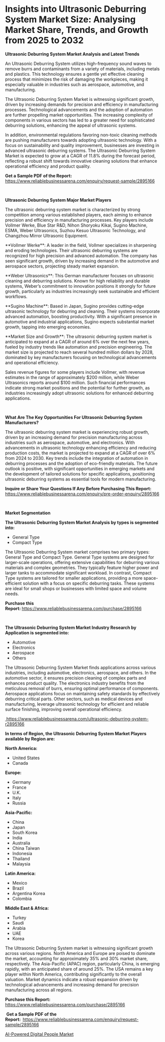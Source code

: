 <p><h1>Insights into Ultrasonic Deburring System Market Size: Analysing Market Share, Trends, and Growth from 2025 to 2032</h1></p><p><strong>Ultrasonic Deburring System Market Analysis and Latest Trends</strong></p>
<p><p>An Ultrasonic Deburring System utilizes high-frequency sound waves to remove burrs and contaminants from a variety of materials, including metals and plastics. This technology ensures a gentle yet effective cleaning process that minimizes the risk of damaging the workpieces, making it especially valuable in industries such as aerospace, automotive, and manufacturing. </p><p>The Ultrasonic Deburring System Market is witnessing significant growth, driven by increasing demands for precision and efficiency in manufacturing processes. Technological advancements and the adoption of automation are further propelling market opportunities. The increasing complexity of components in various sectors has led to a greater need for sophisticated deburring solutions, enhancing the appeal of ultrasonic systems. </p><p>In addition, environmental regulations favoring non-toxic cleaning methods are pushing manufacturers towards adopting ultrasonic technology. With a focus on sustainability and quality improvement, businesses are investing in advanced ultrasonic deburring systems. The Ultrasonic Deburring System Market is expected to grow at a CAGR of 11.8% during the forecast period, reflecting a robust shift towards innovative cleaning solutions that enhance operational efficiency and product quality.</p></p>
<p><strong>Get a Sample PDF of the Report:&nbsp;</strong> <a href="https://www.reliablebusinessarena.com/enquiry/request-sample/2895166?utm_campaign=2887&utm_medium=2&utm_source=Github&utm_content=ia&utm_term=15032025&utm_id=ultrasonic-deburring-system">https://www.reliablebusinessarena.com/enquiry/request-sample/2895166</a></p>
<p>&nbsp;</p>
<p><strong>Ultrasonic Deburring System Major Market Players</strong></p>
<p><p>The ultrasonic deburring system market is characterized by strong competition among various established players, each aiming to enhance precision and efficiency in manufacturing processes. Key players include Vollmer Werke, Blue Star R&D, Nihon Shoryoku Kikai, Sugino Machine, ESMA, Weber Ultrasonics, Suzhou Kesuo Ultrasonic Technology, and Changzhou Mirror Ultrasonic Equipment.</p><p>**Vollmer Werke**: A leader in the field, Vollmer specializes in sharpening and eroding technologies. Their ultrasonic deburring systems are recognized for high precision and advanced automation. The company has seen significant growth, driven by increasing demand in the automotive and aerospace sectors, projecting steady market expansion.</p><p>**Weber Ultrasonics**: This German manufacturer focuses on ultrasonic cleaning and deburring solutions. Known for high reliability and durable systems, Weber’s commitment to innovation positions it strongly for future growth, particularly as industries increasingly seek sustainable and efficient workflows.</p><p>**Sugino Machine**: Based in Japan, Sugino provides cutting-edge ultrasonic technology for deburring and cleaning. Their systems incorporate advanced automation, boosting productivity. With a significant presence in automotive and industrial applications, Sugino expects substantial market growth, tapping into emerging economies.</p><p>**Market Size and Growth**: The ultrasonic deburring system market is anticipated to expand at a CAGR of around 6% over the next few years, fueled by industry trends like automation and precision engineering. The market size is projected to reach several hundred million dollars by 2028, dominated by key manufacturers focusing on technological advancements and operational efficiency.</p><p>Sales revenue figures for some players include Vollmer, with revenue estimates in the range of approximately $200 million, while Weber Ultrasonics reports around $100 million. Such financial performances indicate strong market positions and the potential for further growth, as industries increasingly adopt ultrasonic solutions for enhanced deburring applications.</p></p>
<p>&nbsp;</p>
<p><strong>What Are The Key Opportunities For Ultrasonic Deburring System Manufacturers?</strong></p>
<p><p>The ultrasonic deburring system market is experiencing robust growth, driven by an increasing demand for precision manufacturing across industries such as aerospace, automotive, and electronics. With advancements in ultrasonic technology enhancing efficiency and reducing production costs, the market is projected to expand at a CAGR of over 6% from 2024 to 2030. Key trends include the integration of automation in deburring processes and the adoption of eco-friendly materials. The future outlook is positive, with significant opportunities in emerging markets and the development of tailored solutions for specific applications, positioning ultrasonic deburring systems as essential tools for modern manufacturing.</p></p>
<p><strong>Inquire or Share Your Questions If Any Before Purchasing This Report:</strong> <a href="https://www.reliablebusinessarena.com/enquiry/pre-order-enquiry/2895166?utm_campaign=2887&utm_medium=2&utm_source=Github&utm_content=ia&utm_term=15032025&utm_id=ultrasonic-deburring-system">https://www.reliablebusinessarena.com/enquiry/pre-order-enquiry/2895166</a></p>
<p>&nbsp;</p>
<p><strong>Market Segmentation</strong></p>
<p><strong>The Ultrasonic Deburring System Market Analysis by types is segmented into:</strong></p>
<p><ul><li>General Type</li><li>Compact Type</li></ul></p>
<p><p>The Ultrasonic Deburring System market comprises two primary types: General Type and Compact Type. General Type systems are designed for larger-scale operations, offering extensive capabilities for deburring various materials and complex geometries. They typically feature higher power and larger tanks to accommodate significant workload. In contrast, Compact Type systems are tailored for smaller applications, providing a more space-efficient solution with a focus on specific deburring tasks. These systems are ideal for small shops or businesses with limited space and volume needs.</p></p>
<p><strong>Purchase this Report:&nbsp;</strong><a href="https://www.reliablebusinessarena.com/purchase/2895166?utm_campaign=2887&utm_medium=2&utm_source=Github&utm_content=ia&utm_term=15032025&utm_id=ultrasonic-deburring-system">https://www.reliablebusinessarena.com/purchase/2895166</a></p>
<p>&nbsp;</p>
<p><strong>The Ultrasonic Deburring System Market Industry Research by Application is segmented into:</strong></p>
<p><ul><li>Automotive</li><li>Electronics</li><li>Aerospace</li><li>Others</li></ul></p>
<p><p>The Ultrasonic Deburring System Market finds applications across various industries, including automotive, electronics, aerospace, and others. In the automotive sector, it ensures precision cleaning of complex parts and enhances product quality. The electronics industry benefits from the meticulous removal of burrs, ensuring optimal performance of components. Aerospace applications focus on maintaining safety standards by effectively deburring critical parts. Other sectors, such as medical devices and manufacturing, leverage ultrasonic technology for efficient and reliable surface finishing, improving overall operational efficiency.</p></p>
<p><a href="https://www.reliablebusinessarena.com/ultrasonic-deburring-system-r2895166?utm_campaign=2887&utm_medium=2&utm_source=Github&utm_content=ia&utm_term=15032025&utm_id=ultrasonic-deburring-system">&nbsp;https://www.reliablebusinessarena.com/ultrasonic-deburring-system-r2895166</a></p>
<p><strong>In terms of Region, the Ultrasonic Deburring System Market Players available by Region are:</strong></p>
<p>
    <p> <strong> North America: </strong>
        <ul>
            <li>United States</li>
            <li>Canada</li>
        </ul>
        </p> 
    <p> <strong> Europe: </strong>
        <ul>
            <li>Germany</li>
            <li>France</li>
            <li>U.K.</li>
            <li>Italy</li>
            <li>Russia</li>
        </ul>
        </p> 
    <p> <strong> Asia-Pacific: </strong>
        <ul>
            <li>China</li>
            <li>Japan</li>
            <li>South Korea</li>
            <li>India</li>
            <li>Australia</li>
            <li>China Taiwan</li>
            <li>Indonesia</li>
            <li>Thailand</li>
            <li>Malaysia</li>
        </ul>
        </p> 
    <p> <strong> Latin America: </strong>
        <ul>
            <li>Mexico</li>
            <li>Brazil</li>
            <li>Argentina Korea</li>
            <li>Colombia</li>
        </ul>
        </p> 
    <p> <strong> Middle East & Africa: </strong>
        <ul>
            <li>Turkey</li>
            <li>Saudi</li>
            <li>Arabia</li>
            <li>UAE</li>
            <li>Korea</li>
        </ul>
    </p>
    </p>
<p><p>The Ultrasonic Deburring System market is witnessing significant growth across various regions. North America and Europe are poised to dominate the market, accounting for approximately 35% and 30% market share, respectively. The Asia-Pacific (APAC) region, particularly China, is emerging rapidly, with an anticipated share of around 25%. The USA remains a key player within North America, contributing significantly to the overall valuation. Market dynamics indicate a robust expansion driven by technological advancements and increasing demand for precision manufacturing across all regions.</p></p>
<p><strong>Purchase this Report: </strong><a href="https://www.reliablebusinessarena.com/purchase/2895166?utm_campaign=2887&utm_medium=2&utm_source=Github&utm_content=ia&utm_term=15032025&utm_id=ultrasonic-deburring-system">https://www.reliablebusinessarena.com/purchase/2895166</a></p>
<p>&nbsp;<strong>Get a Sample PDF of the Report:&nbsp;&nbsp;</strong><a href="https://www.reliablebusinessarena.com/enquiry/request-sample/2895166?utm_campaign=2887&utm_medium=2&utm_source=Github&utm_content=ia&utm_term=15032025&utm_id=ultrasonic-deburring-system">https://www.reliablebusinessarena.com/enquiry/request-sample/2895166</a></p>
<p><strong></strong></p>
<p><p><a href="https://github.com/ziogaskangui96/Market-Research-Report-List-1/blob/main/ai-powered-digital-people-market.md?utm_campaign=2887&utm_medium=2&utm_source=Github&utm_content=ia&utm_term=15032025&utm_id=ultrasonic-deburring-system">AI-Powered Digital People Market</a></p></p>
